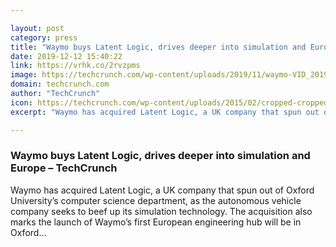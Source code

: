 ```yaml
---

layout: post
category: press
title: "Waymo buys Latent Logic, drives deeper into simulation and Europe"
date: 2019-12-12 15:40:22
link: https://vrhk.co/2rvzpms
image: https://techcrunch.com/wp-content/uploads/2019/11/waymo-VID_20191023_093743.gif?w=225
domain: techcrunch.com
author: "TechCrunch"
icon: https://techcrunch.com/wp-content/uploads/2015/02/cropped-cropped-favicon-gradient.png?w=180
excerpt: "Waymo has acquired Latent Logic, a UK company that spun out of Oxford University’s computer science department, as the autonomous vehicle company seeks to beef up its simulation technology. The acquisition also marks the launch of Waymo’s first European engineering hub will be in Oxford…"

---
```


### Waymo buys Latent Logic, drives deeper into simulation and Europe – TechCrunch

Waymo has acquired Latent Logic, a UK company that spun out of Oxford University’s computer science department, as the autonomous vehicle company seeks to beef up its simulation technology. The acquisition also marks the launch of Waymo’s first European engineering hub will be in Oxford…